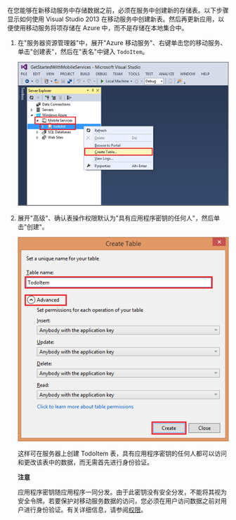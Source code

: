 

在您能够在新移动服务中存储数据之前，必须在服务中创建新的存储表。以下步骤显示如何使用 Visual Studio 2013 在移动服务中创建新表。然后再更新应用，以便使用移动服务将项存储在 Azure 中，而不是存储在本地集合中。


1. 在"服务器资源管理器"中，展开"Azure 移动服务"、右键单击您的移动服务、单击"创建表"，然后在"表名"中键入  `TodoItem`。

	![create table in VS 2013](./media/mobile-services-create-new-table-vs2013/mobile-create-table-vs2013.png)

2. 展开"高级"、确认表操作权限默认为"具有应用程序密钥的任何人"，然后单击"创建"。 

	![create table in VS 2013 part 2](./media/mobile-services-create-new-table-vs2013/mobile-create-table-vs2013-2.png)

	这样可在服务器上创建 TodoItem 表，具有应用程序密钥的任何人都可以访问和更改该表中的数据，而无需首先进行身份验证。 

	<div class="dev-callout"><strong>注意</strong><p>应用程序密钥随应用程序一同分发。由于此密钥没有安全分发，不能将其视为安全令牌。若要保护对移动服务数据的访问，您必须在用户访问数据之前对用户进行身份验证。有关详细信息，请参阅<a href="https://msdn.microsoft.com/zh-CN/library/windowsazure/jj193161.aspx">权限</a>。</p></div>



